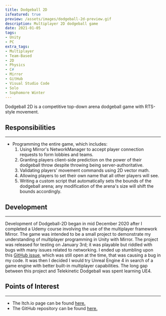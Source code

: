 ```yaml
---
title: Dodgeball 2D
isfeatured: true
preview: /assets/images/dodgeball-2d-preview.gif
description: Multiplayer 2D dodgeball game
date: 2021-01-05
tags:
- Unity
- PC
extra_tags:
- Multiplayer
- Team-Based
- 2D
- Physics
- C#
- Mirror
- GitHub
- Visual Studio Code
- Solo
- Sophomore Winter
---
```

Dodgeball 2D is a competitive top-down arena dodgeball game with RTS-style movement.

## Responsibilities
***

* Programming the entire game, which includes:
	1. Using Mirror's NetworkManager to accept player connection requests to form lobbies and teams.
	2. Granting players client-side prediction on the power of their dodgeball throw despite throwing being server-authoritative.
	3. Validating players' movement commands using 2D vector math.
	4. Allowing players to set their own name that all other players will see.
	5. Writing a custom script that automatically sets the bounds of the dodgeball arena; any modification of the arena's size will shift the bounds accordingly.

## Development
***

Development of Dodgeball-2D began in mid December 2020 after I completed a Udemy course involving the use of the multiplayer framework Mirror. The game was intended to be a small project to demonstrate my understanding of multiplayer programming in Unity with Mirror. The project was released for testing on January 3rd; it was playable but riddled with bugs with many issues related to networking. I ended up stumbling upon this [GitHub issue](https://github.com/vis2k/Mirror/issues/1940), which was still open at the time, that was causing a bug in my code. It was then I decided I would try Unreal Engine 4 in search of a game engine with better built-in multiplayer capabilities. The long gap between this project and Telekinetic Dodgeball was spent learning UE4.

## Points of Interest
***

* The Itch.io page can be found [here.](https://jjameswwang.itch.io/dodgeball)
* The GitHub repository can be found [here.](https://github.com/JJamesWWang/Dodgeball-2D)